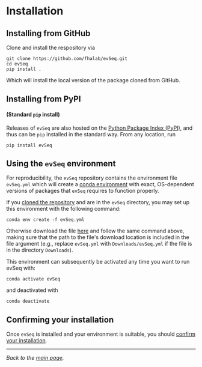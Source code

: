# Installation

## Installing from GitHub
Clone and install the respository via
```
git clone https://github.com/fhalab/evSeq.git
cd evSeq
pip install .
```
Which will install the local version of the package cloned from GitHub.

## Installing from PyPI
#### (Standard `pip` install)

Releases of `evSeq` are also hosted on the [Python Package Index (PyPI)](https://pypi.org/project/evseq/), and thus can be `pip` installed in the standard way. From any location, run

```
pip install evSeq
```

## Using the `evSeq` environment
For reproducibility, the `evSeq` repository contains the environment file `evSeq.yml` which will create a [conda environment](https://conda.io/projects/conda/en/latest/user-guide/concepts/environments.html) with exact, OS-dependent versions of packages that `evSeq` requires to function properly.

If you [cloned the repository](#installing-from-github) and are in the `evSeq` directory, you may set up this environment with the following command:
```
conda env create -f evSeq.yml
```
Otherwise download the file [here](../../evSeq.yml) and follow the same command above, making sure that the path to the file's download location is included in the file argument (e.g., replace `evSeq.yml` with `Downloads/evSeq.yml` if the file is in the directory `Downloads`).

This environment can subsequently be activated any time you want to run evSeq with:
```
conda activate evSeq
```
and deactivated with
```
conda deactivate
```
## Confirming your installation
Once `evSeq` is installed and your environment is suitable, you should [confirm your installation](comp/usage.md#confirming-your-installation).

---

*Back to the [main page](../index.md).*